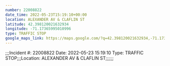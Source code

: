 ```yaml
---
number: 22008822
date_time: 2022-05-23T15:19:10+00:00
location: ALEXANDER AV & CLAFLIN ST
latitude: 42.398120021632934
longitude: -71.17365995010996
type: TRAFFIC STOP
google_maps_link: https://maps.google.com/?q=42.398120021632934,-71.17365995010996
---
```


;;;Incident #: 22008822  Date: 2022-05-23 15:19:10   Type: TRAFFIC STOP;;;Location: ALEXANDER AV & CLAFLIN ST;;;;;;
